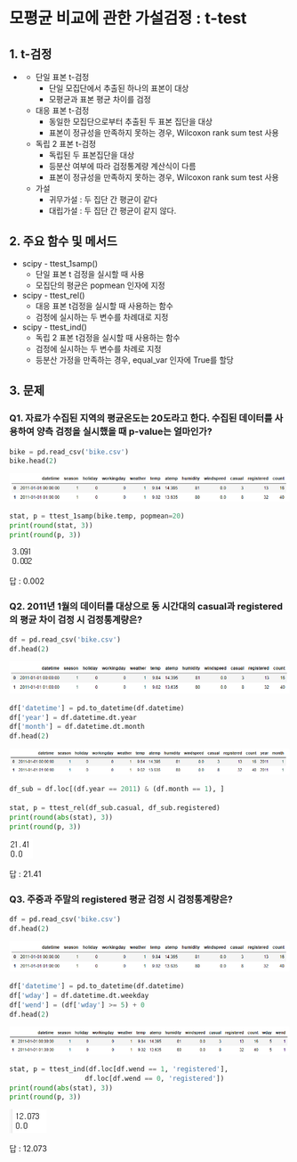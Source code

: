 # 모평균 비교에 관한 가설검정 : t-test



## 1. t-검정

- - 단일 표본 t-검정
    - 단일 모집단에서 추출된 하나의 표본이 대상
    - 모평균과 표본 평균 차이를 검정
  - 대응 표본 t-검정
    - 동일한 모집단으로부터 추출된 두 표본 집단을 대상
    - 표본이 정규성을 만족하지 못하는 경우, Wilcoxon rank sum test 사용
  - 독립 2 표본 t-검정
    - 독립된 두 표본집단을 대상
    - 등분산 여부에 따라 검정통계량 계산식이 다름
    - 표본이 정규성을 만족하지 못하는 경우, Wilcoxon rank sum test 사용
  - 가설
    - 귀무가설 : 두 집단 간 평균이 같다
    - 대립가설 : 두 집단 간 평균이 같지 않다.

 

## 2. 주요 함수 및 메서드

- scipy - ttest_1samp()
  - 단일 표본 t 검정을 실시할 때 사용
  - 모집단의 평균은 popmean 인자에 지정
- scipy - ttest_rel()
  - 대응 표본 t검정을 실시할 때 사용하는 함수
  - 검정에 실시하는 두 변수를 차례대로 지정
- scipy - ttest_ind()
  - 독립 2 표본 t검정을 실시할 때 사용하는 함수
  - 검정에 실시하는 두 변수를 차례로 지정
  - 등분산 가정을 만족하는 경우, equal_var 인자에 True를 할당



## 3. 문제



### Q1. 자료가 수집된 지역의 평균온도는 20도라고 한다. 수집된 데이터를 사용하여 양측 검정을 실시했을 때 p-value는 얼마인가?

```python
bike = pd.read_csv('bike.csv')
bike.head(2)
```

![image-20220522194909547]([ProDs]T_test.assets/image-20220522194909547.png)

```python
stat, p = ttest_1samp(bike.temp, popmean=20)
print(round(stat, 3))
print(round(p, 3))
```

![image-20220522194926292]([ProDs]T_test.assets/image-20220522194926292.png)

답 : 0.002



### Q2. 2011년 1월의 데이터를 대상으로 동 시간대의 casual과 registered의 평균 차이 검정 시 검정통계량은?

```python
df = pd.read_csv('bike.csv')
df.head(2)
```

![image-20220522194957064]([ProDs]T_test.assets/image-20220522194957064.png)

```python
df['datetime'] = pd.to_datetime(df.datetime)
df['year'] = df.datetime.dt.year
df['month'] = df.datetime.dt.month
df.head(2)
```

![image-20220522195018572]([ProDs]T_test.assets/image-20220522195018572.png)

```python
df_sub = df.loc[(df.year == 2011) & (df.month == 1), ]

stat, p = ttest_rel(df_sub.casual, df_sub.registered)
print(round(abs(stat), 3))
print(round(p, 3))
```

![image-20220522195041278]([ProDs]T_test.assets/image-20220522195041278.png)

답 : 21.41



### Q3. 주중과 주말의 registered 평균 검정 시 검정통계량은?

```python
df = pd.read_csv('bike.csv')
df.head(2)
```

![image-20220522195106553]([ProDs]T_test.assets/image-20220522195106553.png)

```python
df['datetime'] = pd.to_datetime(df.datetime)
df['wday'] = df.datetime.dt.weekday
df['wend'] = (df['wday'] >= 5) + 0
df.head(2)
```

![image-20220522195117917]([ProDs]T_test.assets/image-20220522195117917.png)

```python
stat, p = ttest_ind(df.loc[df.wend == 1, 'registered'],
                   df.loc[df.wend == 0, 'registered'])
print(round(abs(stat), 3))
print(round(p, 3))
```

![image-20220522195128625]([ProDs]T_test.assets/image-20220522195128625.png)

답 : 12.073